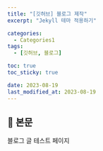 ```yaml
---
title: "[깃허브] 블로그 제작"
excerpt: "Jekyll 테마 적용하기"

categories:
  - Categories1
tags:
  - [깃허브, 블로그]

toc: true
toc_sticky: true

date: 2023-08-19
last_modified_at: 2023-08-19
---
```


## 🦥 본문

블로그 글 테스트 페이지
